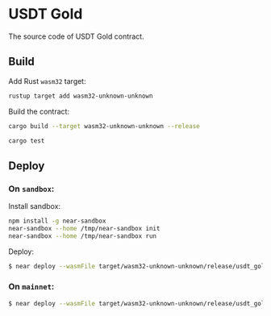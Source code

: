 # USDT Gold

The source code of USDT Gold contract.

## Build

Add Rust `wasm32` target:
```bash
rustup target add wasm32-unknown-unknown
```
Build the contract:

```bash
cargo build --target wasm32-unknown-unknown --release
```

```bash
cargo test
```

## Deploy

### On `sandbox`:

Install sandbox:

```bash
npm install -g near-sandbox
near-sandbox --home /tmp/near-sandbox init
near-sandbox --home /tmp/near-sandbox run
```

Deploy:

```bash
$ near deploy --wasmFile target/wasm32-unknown-unknown/release/usdt_gold.wasm --initFunction new_default_meta --initArgs '{"owner_id": "usdt.near", "1000000000000000000"}' --accountId test.near --networkId sandbox --nodeUrl http://0.0.0.0:3030 --keyPath /tmp/near-sandbox/validator_key.json
```

### On `mainnet`:

```bash
$ near deploy --wasmFile target/wasm32-unknown-unknown/release/usdt_gold.wasm --initFunction new_default_meta --initArgs '{"owner_id": "usdt.near", "1000000000000000000"}' --accountId=app.usdt.near --networkId=mainnet --nodeUrl=https://rpc.mainnet.near.org

```
